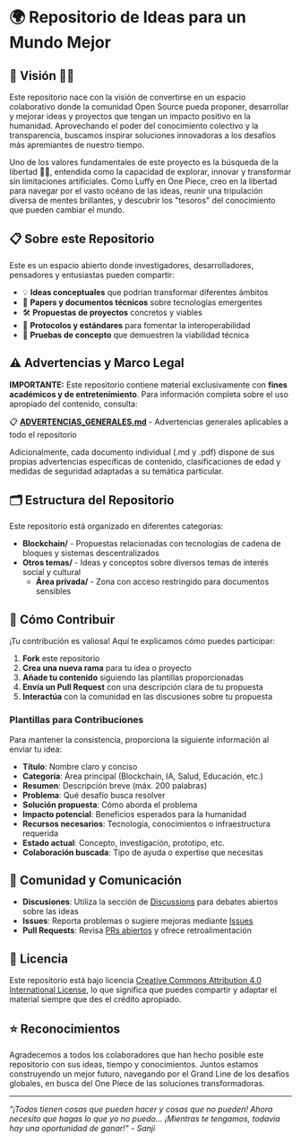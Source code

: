 # 🌍 Repositorio de Ideas para un Mundo Mejor

## 🌟 Visión 🏴‍☠️

Este repositorio nace con la visión de convertirse en un espacio colaborativo donde la comunidad Open Source pueda proponer, desarrollar y mejorar ideas y proyectos que tengan un impacto positivo en la humanidad. Aprovechando el poder del conocimiento colectivo y la transparencia, buscamos inspirar soluciones innovadoras a los desafíos más apremiantes de nuestro tiempo.

Uno de los valores fundamentales de este proyecto es la búsqueda de la libertad 🏴‍☠️, entendida como la capacidad de explorar, innovar y transformar sin limitaciones artificiales. Como Luffy en One Piece, creo en la libertad para navegar por el vasto océano de las ideas, reunir una tripulación diversa de mentes brillantes, y descubrir los "tesoros" del conocimiento que pueden cambiar el mundo.

## 📋 Sobre este Repositorio

Este es un espacio abierto donde investigadores, desarrolladores, pensadores y entusiastas pueden compartir:

- 💡 **Ideas conceptuales** que podrían transformar diferentes ámbitos
- 📝 **Papers y documentos técnicos** sobre tecnologías emergentes
- 🛠️ **Propuestas de proyectos** concretos y viables
- 🔗 **Protocolos y estándares** para fomentar la interoperabilidad
- 🧪 **Pruebas de concepto** que demuestren la viabilidad técnica

## ⚠️ Advertencias y Marco Legal

**IMPORTANTE:** Este repositorio contiene material exclusivamente con **fines académicos y de entretenimiento**. Para información completa sobre el uso apropiado del contenido, consulta:

📋 **[ADVERTENCIAS_GENERALES.md](ADVERTENCIAS_GENERALES.md)** - Advertencias generales aplicables a todo el repositorio

Adicionalmente, cada documento individual (.md y .pdf) dispone de sus propias advertencias específicas de contenido, clasificaciones de edad y medidas de seguridad adaptadas a su temática particular.

## 🗂️ Estructura del Repositorio

Este repositorio está organizado en diferentes categorías:

- **Blockchain/** - Propuestas relacionadas con tecnologías de cadena de bloques y sistemas descentralizados
- **Otros temas/** - Ideas y conceptos sobre diversos temas de interés social y cultural
  - **Área privada/** - Zona con acceso restringido para documentos sensibles

## 🚀 Cómo Contribuir

¡Tu contribución es valiosa! Aquí te explicamos cómo puedes participar:

1. **Fork** este repositorio
2. **Crea una nueva rama** para tu idea o proyecto
3. **Añade tu contenido** siguiendo las plantillas proporcionadas
4. **Envía un Pull Request** con una descripción clara de tu propuesta
5. **Interactúa** con la comunidad en las discusiones sobre tu propuesta

### Plantillas para Contribuciones

Para mantener la consistencia, proporciona la siguiente información al enviar tu idea:

- **Título**: Nombre claro y conciso
- **Categoría**: Área principal (Blockchain, IA, Salud, Educación, etc.)
- **Resumen**: Descripción breve (máx. 200 palabras)
- **Problema**: Qué desafío busca resolver
- **Solución propuesta**: Cómo aborda el problema
- **Impacto potencial**: Beneficios esperados para la humanidad
- **Recursos necesarios**: Tecnología, conocimientos o infraestructura requerida
- **Estado actual**: Concepto, investigación, prototipo, etc.
- **Colaboración buscada**: Tipo de ayuda o expertise que necesitas


## 👥 Comunidad y Comunicación

- **Discusiones**: Utiliza la sección de [Discussions](https://github.com/ebynnerlys/Repositorio-de-Papers/discussions) para debates abiertos sobre las ideas
- **Issues**: Reporta problemas o sugiere mejoras mediante [Issues](https://github.com/ebynnerlys/Repositorio-de-Papers/issues)
- **Pull Requests**: Revisa [PRs abiertos](https://github.com/ebynnerlys/Repositorio-de-Papers/pulls) y ofrece retroalimentación

## 📜 Licencia

Este repositorio está bajo licencia [Creative Commons Attribution 4.0 International License](https://creativecommons.org/licenses/by/4.0/), lo que significa que puedes compartir y adaptar el material siempre que des el crédito apropiado.

## ⭐ Reconocimientos

Agradecemos a todos los colaboradores que han hecho posible este repositorio con sus ideas, tiempo y conocimientos. Juntos estamos construyendo un mejor futuro, navegando por el Grand Line de los desafíos globales, en busca del One Piece de las soluciones transformadoras.

---

_"¡Todos tienen cosas que pueden hacer y cosas que no pueden! Ahora necesito que hagas lo que yo no puedo… ¡Mientras te tengamos, todavía hay una oportunidad de ganar!" - Sanji_
